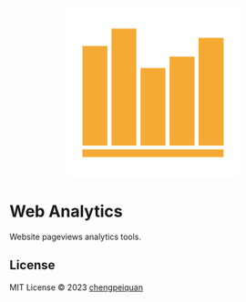 <p align='center'>
  <img width="300" src="./packages/public/logo.svg" alt="Web Analytics" />
</p>

# Web Analytics

Website pageviews analytics tools.

## License

MIT License © 2023 [chengpeiquan](https://github.com/chengpeiquan)
